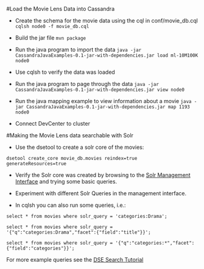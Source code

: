 #Load the Movie Lens Data into Cassandra

* Create the schema for the movie data using the cql in conf/movie_db.cql
`cqlsh node0 -f movie_db.cql`

* Build the jar file
`mvn package`

* Run the java program to import the data
`java -jar CassandraJavaExamples-0.1-jar-with-dependencies.jar load ml-10M100K node0`

* Use cqlsh to verify the data was loaded

* Run the java program to page through the data
`java -jar CassandraJavaExamples-0.1-jar-with-dependencies.jar view node0`

* Run the java mapping example to view information about a movie
`java -jar CassandraJavaExamples-0.1-jar-with-dependencies.jar map 1193 node0`

* Connect DevCenter to cluster

#Making the Movie Lens data searchable with Solr

* Use the dsetool to create a solr core of the movies:

`dsetool create_core movie_db.movies reindex=true generateResources=true`

* Verify the Solr core was created by browsing to the [Solr Management Interface](http://localhost:8983/solr) and trying some basic queries.

* Experiment with different Solr Queries in the management interface.

* In cqlsh you can also run some queries, i.e.:

`select * from movies where solr_query = 'categories:Drama';`

`select * from movies where solr_query = '{"q":"categories:Drama","facet":{"field":"title"}}';`

`select * from movies where solr_query = '{"q":"categories:*","facet":{"field":"categories"}}';`

For more example queries see the [DSE Search Tutorial](http://docs.datastax.com/en/datastax_enterprise/4.7/datastax_enterprise/srch/srchTutCQL.html)
